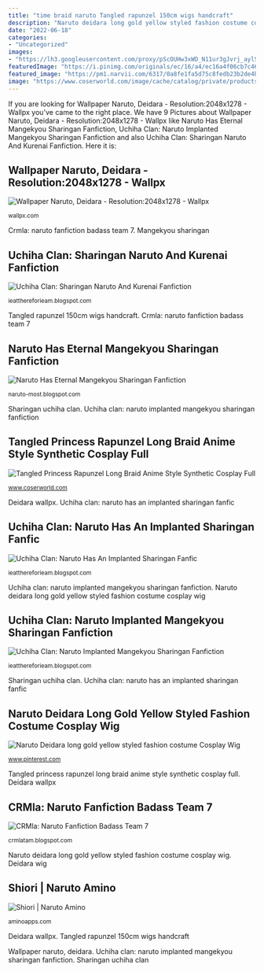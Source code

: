 ```yaml
---
title: "time braid naruto Tangled rapunzel 150cm wigs handcraft"
description: "Naruto deidara long gold yellow styled fashion costume cosplay wig"
date: "2022-06-18"
categories:
- "Uncategorized"
images:
- "https://lh3.googleusercontent.com/proxy/pScOUHw3xWD_N11ur3gJvrj_aylS_L7luKGPcRM-MWmWeBF_EotaatWVDC3AmdgLycL3PPUsz-rE74MvW5x5-3J1O9t_VuWx_Bk1WPDi8uLflTOoZ_fM27ANibn0luKI=w1200-h630-p-k-no-nu"
featuredImage: "https://i.pinimg.com/originals/ec/16/a4/ec16a4f06cb7c465a27c7c74fb5d0b25.jpg"
featured_image: "https://pm1.narvii.com/6317/0a8fe1fa5d75c8fedb23b2de4ba32fb297d94ece_hq.jpg"
image: "https://www.coserworld.com/image/cache/catalog/private/products/4288/2019081928dd1d00c8874a8cce1cf8cf0ce8f36e-1500x1500_h.jpg"
---
```


If you are looking for Wallpaper Naruto, Deidara - Resolution:2048x1278 - Wallpx you've came to the right place. We have 9 Pictures about Wallpaper Naruto, Deidara - Resolution:2048x1278 - Wallpx like Naruto Has Eternal Mangekyou Sharingan Fanfiction, Uchiha Clan: Naruto Implanted Mangekyou Sharingan Fanfiction and also Uchiha Clan: Sharingan Naruto And Kurenai Fanfiction. Here it is:

## Wallpaper Naruto, Deidara - Resolution:2048x1278 - Wallpx

![Wallpaper Naruto, Deidara - Resolution:2048x1278 - Wallpx](https://wallpx.com/preview?src=/image/2021/05/naruto-deidara.jpg&amp;width=1360&amp;height=768 "Mangekyou sharingan")

<small>wallpx.com</small>

Crmla: naruto fanfiction badass team 7. Mangekyou sharingan

## Uchiha Clan: Sharingan Naruto And Kurenai Fanfiction

![Uchiha Clan: Sharingan Naruto And Kurenai Fanfiction](https://i.pinimg.com/originals/ec/16/a4/ec16a4f06cb7c465a27c7c74fb5d0b25.jpg "Naruto has eternal mangekyou sharingan fanfiction")

<small>ieatthereforieam.blogspot.com</small>

Tangled rapunzel 150cm wigs handcraft. Crmla: naruto fanfiction badass team 7

## Naruto Has Eternal Mangekyou Sharingan Fanfiction

![Naruto Has Eternal Mangekyou Sharingan Fanfiction](https://lh3.googleusercontent.com/proxy/pScOUHw3xWD_N11ur3gJvrj_aylS_L7luKGPcRM-MWmWeBF_EotaatWVDC3AmdgLycL3PPUsz-rE74MvW5x5-3J1O9t_VuWx_Bk1WPDi8uLflTOoZ_fM27ANibn0luKI=w1200-h630-p-k-no-nu "Sharingan uchiha clan")

<small>naruto-most.blogspot.com</small>

Sharingan uchiha clan. Uchiha clan: naruto implanted mangekyou sharingan fanfiction

## Tangled Princess Rapunzel Long Braid Anime Style Synthetic Cosplay Full

![Tangled Princess Rapunzel Long Braid Anime Style Synthetic Cosplay Full](https://www.coserworld.com/image/cache/catalog/private/products/4288/2019081928dd1d00c8874a8cce1cf8cf0ce8f36e-1500x1500_h.jpg "Uchiha clan: naruto has an implanted sharingan fanfic")

<small>www.coserworld.com</small>

Deidara wallpx. Uchiha clan: naruto has an implanted sharingan fanfic

## Uchiha Clan: Naruto Has An Implanted Sharingan Fanfic

![Uchiha Clan: Naruto Has An Implanted Sharingan Fanfic](https://i.quotev.com/img/q/u/19/1/19/pvetc53xc6_l.jpg "Naruto deidara long gold yellow styled fashion costume cosplay wig")

<small>ieatthereforieam.blogspot.com</small>

Uchiha clan: naruto implanted mangekyou sharingan fanfiction. Naruto deidara long gold yellow styled fashion costume cosplay wig

## Uchiha Clan: Naruto Implanted Mangekyou Sharingan Fanfiction

![Uchiha Clan: Naruto Implanted Mangekyou Sharingan Fanfiction](https://lh6.googleusercontent.com/proxy/YeQrFqSQEpg7iKp955Il7snxcKONhI7j7V4eB5NaHtXaVpO8wFC4mRw6j-CcYncsw3A=s0-d "Uchiha clan: naruto has an implanted sharingan fanfic")

<small>ieatthereforieam.blogspot.com</small>

Sharingan uchiha clan. Uchiha clan: naruto has an implanted sharingan fanfic

## Naruto Deidara Long Gold Yellow Styled Fashion Costume Cosplay Wig

![Naruto Deidara long gold yellow styled fashion costume Cosplay Wig](https://i.pinimg.com/736x/08/9b/a3/089ba344b0c16b6f45de82baf0213a4d--naruto-anime-hair.jpg "Kurenai yuhi")

<small>www.pinterest.com</small>

Tangled princess rapunzel long braid anime style synthetic cosplay full. Deidara wallpx

## CRMla: Naruto Fanfiction Badass Team 7

![CRMla: Naruto Fanfiction Badass Team 7](https://pics.astrologymemes.com/sakura-haruno-is-the-only-member-of-team-7-toreach-13228985.png "Naruto has eternal mangekyou sharingan fanfiction")

<small>crmlatam.blogspot.com</small>

Naruto deidara long gold yellow styled fashion costume cosplay wig. Deidara wig

## Shiori | Naruto Amino

![Shiori | Naruto Amino](https://pm1.narvii.com/6317/0a8fe1fa5d75c8fedb23b2de4ba32fb297d94ece_hq.jpg "Kurenai yuhi")

<small>aminoapps.com</small>

Deidara wallpx. Tangled rapunzel 150cm wigs handcraft

Wallpaper naruto, deidara. Uchiha clan: naruto implanted mangekyou sharingan fanfiction. Sharingan uchiha clan
